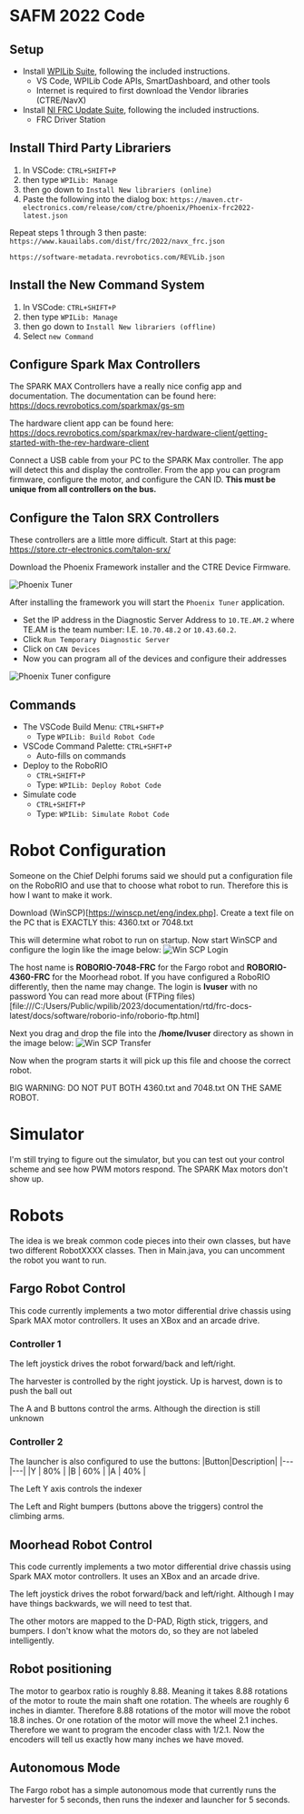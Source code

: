 # SAFM 2022 Code


## Setup

- Install [WPILib Suite](https://github.com/wpilibsuite/allwpilib/releases/latest), following the included instructions.
  - VS Code, WPILib Code APIs, SmartDashboard, and other tools
  - Internet is required to first download the Vendor libraries (CTRE/NavX)
- Install [NI FRC Update Suite](http://www.ni.com/download/labview-for-frc-18.0/7841/en/), following the included instructions.
  - FRC Driver Station

## Install Third Party Librariers

1. In VSCode: `CTRL+SHIFT+P`
2. then type `WPILib: Manage`
3. then go down to `Install New librariers (online)`
4. Paste the following into the dialog box:
`https://maven.ctr-electronics.com/release/com/ctre/phoenix/Phoenix-frc2022-latest.json`

Repeat steps 1 through 3 then paste:
`https://www.kauailabs.com/dist/frc/2022/navx_frc.json`

`https://software-metadata.revrobotics.com/REVLib.json`

## Install the New Command System
1. In VSCode: `CTRL+SHIFT+P`
2. then type `WPILib: Manage`
3. then go down to `Install New librariers (offline)`
4. Select `new Command`

## Configure Spark Max Controllers

The SPARK MAX Controllers have a really nice config app and documentation. The documentation can be found here: https://docs.revrobotics.com/sparkmax/gs-sm

The hardware client app can be found here: https://docs.revrobotics.com/sparkmax/rev-hardware-client/getting-started-with-the-rev-hardware-client

Connect a USB cable from your PC to the SPARK Max controller. The app will detect this and display the controller. From the app you can program firmware, configure the motor, and configure the CAN ID. **This must be unique from all controllers on the bus.**

## Configure the Talon SRX Controllers

These controllers are a little more difficult. Start at this page:
https://store.ctr-electronics.com/talon-srx/

Download the Phoenix Framework installer and the CTRE Device Firmware.

![Phoenix Tuner](assets/phoenix_tuner_1.jpg)

After installing the framework you will start the `Phoenix Tuner` application.
 - Set the IP address in the Diagnostic Server Address to `10.TE.AM.2` where TE.AM is the team number: I.E. `10.70.48.2` or `10.43.60.2`.
 - Click `Run Temporary Diagnostic Server`
 - Click on `CAN Devices`
 - Now you can program all of the devices and configure their addresses

![Phoenix Tuner configure](assets/phoenix_tuner_2.jpg)

## Commands

- The VSCode Build Menu: `CTRL+SHFT+P`
  - Type `WPILib: Build Robot Code`
- VSCode Command Palette: `CTRL+SHFT+P`
  - Auto-fills on commands
- Deploy to the RoboRIO
  - `CTRL+SHIFT+P`
  - Type: `WPILib: Deploy Robot Code`
- Simulate code
  - `CTRL+SHIFT+P`
  - Type: `WPILib: Simulate Robot Code`

# Robot Configuration
Someone on the Chief Delphi forums said we should put a configuration file on
the RoboRIO and use that to choose what robot to run. Therefore this is how
I want to make it work.

Download (WinSCP)[https://winscp.net/eng/index.php]. Create a text file
on the PC that is EXACTLY this:
4360.txt
or
7048.txt

This will determine what robot to run on startup. Now start WinSCP and
configure the login like the image below:
![Win SCP Login](assets/winscp_login.png)

The host name is **ROBORIO-7048-FRC** for the Fargo robot and
**ROBORIO-4360-FRC** for the Moorhead robot. If you have configured a RoboRIO
differently, then the name may change. The login is **lvuser** with no password
You can read more about (FTPing files)[file:///C:/Users/Public/wpilib/2023/documentation/rtd/frc-docs-latest/docs/software/roborio-info/roborio-ftp.html]

Next you drag and drop the file into the **/home/lvuser** directory as shown
in the image below:
![Win SCP Transfer](assets/win_scp_transfer.png)

Now when the program starts it will pick up this file and choose the correct
robot.

BIG WARNING: DO NOT PUT BOTH 4360.txt and 7048.txt ON THE SAME ROBOT.

# Simulator

I'm still trying to figure out the simulator, but you can test out your control
scheme and see how PWM motors respond. The SPARK Max motors don't show up.

# Robots

The idea is we break common code pieces into their own classes, but have two
different RobotXXXX classes. Then in Main.java, you can uncomment the robot you
want to run.

## Fargo Robot Control

This code currently implements a two motor differential drive chassis using
Spark MAX motor controllers. It uses an XBox and an arcade drive.

### Controller 1
The left joystick drives the robot forward/back and left/right.

The harvester is controlled by the right joystick. Up is harvest, down is to push the ball out

The A and B buttons control the arms. Although the direction is still unknown

### Controller 2

The launcher is also configured to use the buttons:
|Button|Description|
|---|---|
|Y | 80% |
|B | 60% |
|A | 40% |

The Left Y axis controls the indexer

The Left and Right bumpers (buttons above the triggers) control the climbing arms.

## Moorhead Robot Control

This code currently implements a two motor differential drive chassis using Spark MAX motor controllers. It uses an XBox and an arcade drive.

The left joystick drives the robot forward/back and left/right. Although I may have things backwards, we will need to test that.

The other motors are mapped to the D-PAD, Rigth stick, triggers, and bumpers. I don't know
what the motors do, so they are not labeled intelligently.

## Robot positioning

The motor to gearbox ratio is roughly 8.88. Meaning it takes 8.88 rotations of the motor to route the main shaft one rotation. The wheels are roughly 6 inches in diamter.
Therefore 8.88 rotations of the motor will move the robot 18.8 inches. Or one rotation of
the motor will move the wheel 2.1 inches. Therefore we want to program the encoder class
with 1/2.1. Now the encoders will tell us exactly how many inches we have moved.

## Autonomous Mode

The Fargo robot has a simple autonomous mode that currently runs the harvester for 5 seconds, then runs the indexer and launcher for 5 seconds.